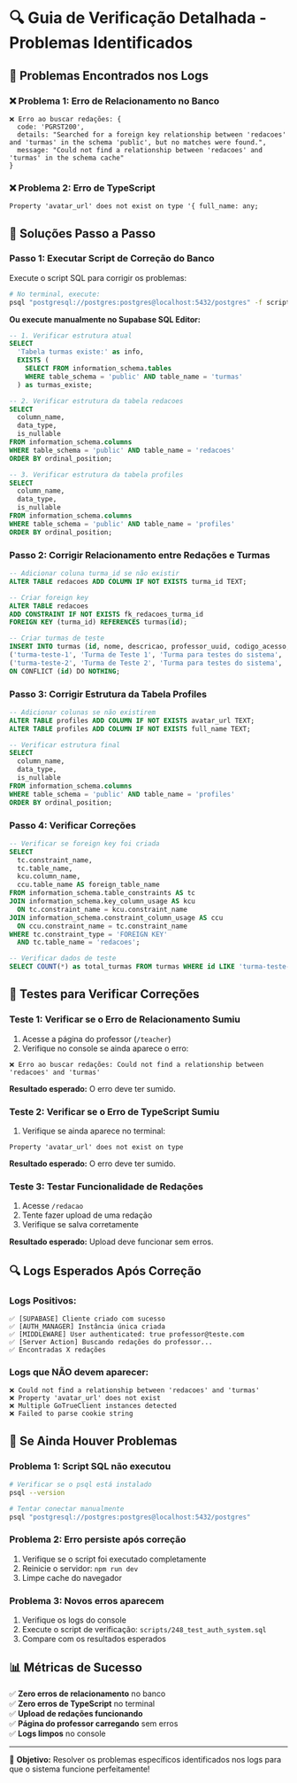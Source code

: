 # 🔍 Guia de Verificação Detalhada - Problemas Identificados

## 🎯 **Problemas Encontrados nos Logs**

### ❌ **Problema 1: Erro de Relacionamento no Banco**
```
❌ Erro ao buscar redações: {
  code: 'PGRST200',
  details: "Searched for a foreign key relationship between 'redacoes' and 'turmas' in the schema 'public', but no matches were found.",
  message: "Could not find a relationship between 'redacoes' and 'turmas' in the schema cache"
}
```

### ❌ **Problema 2: Erro de TypeScript**
```
Property 'avatar_url' does not exist on type '{ full_name: any; 
```

## 🔧 **Soluções Passo a Passo**

### **Passo 1: Executar Script de Correção do Banco**

Execute o script SQL para corrigir os problemas:

```bash
# No terminal, execute:
psql "postgresql://postgres:postgres@localhost:5432/postgres" -f scripts/249_fix_database_issues.sql
```

**Ou execute manualmente no Supabase SQL Editor:**

```sql
-- 1. Verificar estrutura atual
SELECT 
  'Tabela turmas existe:' as info,
  EXISTS (
    SELECT FROM information_schema.tables 
    WHERE table_schema = 'public' AND table_name = 'turmas'
  ) as turmas_existe;

-- 2. Verificar estrutura da tabela redacoes
SELECT 
  column_name,
  data_type,
  is_nullable
FROM information_schema.columns 
WHERE table_schema = 'public' AND table_name = 'redacoes'
ORDER BY ordinal_position;

-- 3. Verificar estrutura da tabela profiles
SELECT 
  column_name,
  data_type,
  is_nullable
FROM information_schema.columns 
WHERE table_schema = 'public' AND table_name = 'profiles'
ORDER BY ordinal_position;
```

### **Passo 2: Corrigir Relacionamento entre Redações e Turmas**

```sql
-- Adicionar coluna turma_id se não existir
ALTER TABLE redacoes ADD COLUMN IF NOT EXISTS turma_id TEXT;

-- Criar foreign key
ALTER TABLE redacoes 
ADD CONSTRAINT IF NOT EXISTS fk_redacoes_turma_id 
FOREIGN KEY (turma_id) REFERENCES turmas(id);

-- Criar turmas de teste
INSERT INTO turmas (id, nome, descricao, professor_uuid, codigo_acesso, periodo, ativa) VALUES 
('turma-teste-1', 'Turma de Teste 1', 'Turma para testes do sistema', '00000000-0000-0000-0000-000000000001', 'TESTE001', 'Manhã', true),
('turma-teste-2', 'Turma de Teste 2', 'Turma para testes do sistema', '00000000-0000-0000-0000-000000000001', 'TESTE002', 'Tarde', true)
ON CONFLICT (id) DO NOTHING;
```

### **Passo 3: Corrigir Estrutura da Tabela Profiles**

```sql
-- Adicionar colunas se não existirem
ALTER TABLE profiles ADD COLUMN IF NOT EXISTS avatar_url TEXT;
ALTER TABLE profiles ADD COLUMN IF NOT EXISTS full_name TEXT;

-- Verificar estrutura final
SELECT 
  column_name,
  data_type,
  is_nullable
FROM information_schema.columns 
WHERE table_schema = 'public' AND table_name = 'profiles'
ORDER BY ordinal_position;
```

### **Passo 4: Verificar Correções**

```sql
-- Verificar se foreign key foi criada
SELECT 
  tc.constraint_name,
  tc.table_name,
  kcu.column_name,
  ccu.table_name AS foreign_table_name
FROM information_schema.table_constraints AS tc
JOIN information_schema.key_column_usage AS kcu
  ON tc.constraint_name = kcu.constraint_name
JOIN information_schema.constraint_column_usage AS ccu
  ON ccu.constraint_name = tc.constraint_name
WHERE tc.constraint_type = 'FOREIGN KEY' 
  AND tc.table_name = 'redacoes';

-- Verificar dados de teste
SELECT COUNT(*) as total_turmas FROM turmas WHERE id LIKE 'turma-teste-%';
```

## 🧪 **Testes para Verificar Correções**

### **Teste 1: Verificar se o Erro de Relacionamento Sumiu**

1. Acesse a página do professor (`/teacher`)
2. Verifique no console se ainda aparece o erro:
```
❌ Erro ao buscar redações: Could not find a relationship between 'redacoes' and 'turmas'
```

**Resultado esperado:** O erro deve ter sumido.

### **Teste 2: Verificar se o Erro de TypeScript Sumiu**

1. Verifique se ainda aparece no terminal:
```
Property 'avatar_url' does not exist on type
```

**Resultado esperado:** O erro deve ter sumido.

### **Teste 3: Testar Funcionalidade de Redações**

1. Acesse `/redacao`
2. Tente fazer upload de uma redação
3. Verifique se salva corretamente

**Resultado esperado:** Upload deve funcionar sem erros.

## 🔍 **Logs Esperados Após Correção**

### **Logs Positivos:**
```
✅ [SUPABASE] Cliente criado com sucesso
✅ [AUTH_MANAGER] Instância única criada
✅ [MIDDLEWARE] User authenticated: true professor@teste.com
✅ [Server Action] Buscando redações do professor...
✅ Encontradas X redações
```

### **Logs que NÃO devem aparecer:**
```
❌ Could not find a relationship between 'redacoes' and 'turmas'
❌ Property 'avatar_url' does not exist
❌ Multiple GoTrueClient instances detected
❌ Failed to parse cookie string
```

## 🚨 **Se Ainda Houver Problemas**

### **Problema 1: Script SQL não executou**
```bash
# Verificar se o psql está instalado
psql --version

# Tentar conectar manualmente
psql "postgresql://postgres:postgres@localhost:5432/postgres"
```

### **Problema 2: Erro persiste após correção**
1. Verifique se o script foi executado completamente
2. Reinicie o servidor: `npm run dev`
3. Limpe cache do navegador

### **Problema 3: Novos erros aparecem**
1. Verifique os logs do console
2. Execute o script de verificação: `scripts/248_test_auth_system.sql`
3. Compare com os resultados esperados

## 📊 **Métricas de Sucesso**

✅ **Zero erros de relacionamento** no banco  
✅ **Zero erros de TypeScript** no terminal  
✅ **Upload de redações funcionando**  
✅ **Página do professor carregando** sem erros  
✅ **Logs limpos** no console  

---

🎯 **Objetivo:** Resolver os problemas específicos identificados nos logs para que o sistema funcione perfeitamente! 